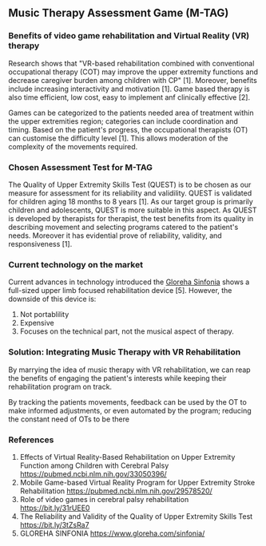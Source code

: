 ## Music Therapy Assessment Game (M-TAG)

### Benefits of video game rehabilitation and Virtual Reality (VR) therapy
Research shows that "VR-based rehabilitation combined with conventional occupational therapy (COT) may improve the upper extremity functions and decrease caregiver burden among children with CP" [1]. Moreover, benefits include increasing interactivity and motivation [1]. Game based therapy is also time efficient, low cost, easy to implement anf clinically effective [2]. 

Games can be categorized to the patients needed area of treatment within the upper extremities region; categories can include coordination and timing. Based on the patient's progress, the occupational therapists (OT) can customise the difficulty level [1]. This allows moderation of the complexity of the movements required.


### Chosen Assessment Test for M-TAG 
The Quality of Upper Extremity Skills Test (QUEST) is to be chosen as our measure for assessment for its reliability and validility. QUEST is validated for children aging 18 months to 8 years [1]. As our target group is primarily children and adolescents, QUEST is more suitable in this aspect. As QUEST is developed by therapists for therapist, the test benefits from its quality in describing movement and selecting programs catered to the patient's needs. Moreover it has evidential prove of reliability, validity, and responsiveness [1].

### Current technology on the market 
Current advances in technology introduced the [Gloreha Sinfonia](https://www.youtube.com/watch?v=OewQiHHexhE) shows a full-sized upper limb focused rehabilitation device [5]. However, the downside of this device is:
1. Not portablility
2. Expensive
3. Focuses on the technical part, not the musical aspect of therapy.

### Solution: Integrating Music Therapy with VR Rehabilitation
By marrying the idea of music therapy with VR rehabilitation, we can reap the benefits of engaging the patient's interests while keeping their rehabilitation program on track. 

By tracking the patients movements, feedback can be used by the OT to make informed adjustments, or even automated by the program; reducing the constant need of OTs to be there 

### References

1. Effects of Virtual Reality-Based Rehabilitation on Upper Extremity Function among Children with Cerebral Palsy https://pubmed.ncbi.nlm.nih.gov/33050396/
2. Mobile Game-based Virtual Reality Program for Upper Extremity Stroke Rehabilitation https://pubmed.ncbi.nlm.nih.gov/29578520/
3. Role of video games in cerebral palsy rehabilitation https://bit.ly/31rUEE0
4. The Reliability and Validity of the Quality of Upper Extremity Skills Test https://bit.ly/3tZsRa7
5. GLOREHA SINFONIA https://www.gloreha.com/sinfonia/
<!--stackedit_data:
eyJoaXN0b3J5IjpbMTM0ODg1MDU1OSwtMjEyOTYxNTI2N119
-->